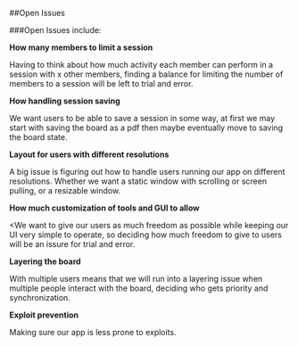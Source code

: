 ##Open Issues


###Open Issues include:

<b>How many members to limit a session</b>

Having to think about how much activity each member can perform in a session with x other members, finding a balance for limiting the number of members to a session will be left to trial and error.
	
<b>How handling session saving</b>

We want users to be able to save a session in some way, at first we may start with saving the board as a pdf then maybe eventually move to saving the board state.
	
<b>Layout for users with different resolutions</b>

A big issue is figuring out how to handle users running our app on different resolutions. Whether we want a static window with scrolling or screen pulling, or a resizable window.
	
<b>How much customization of tools and GUI to allow</b>

<We want to give our users as much freedom as possible while keeping our UI very simple to operate, so deciding how much freedom to give to users will be an issure for trial and error.
	
<b>Layering the board</b>

With multiple users means that we will run into a layering issue when multiple people interact with the board, deciding who gets priority and synchronization.
	
<b>Exploit prevention</b>

Making sure our app is less prone to exploits.

